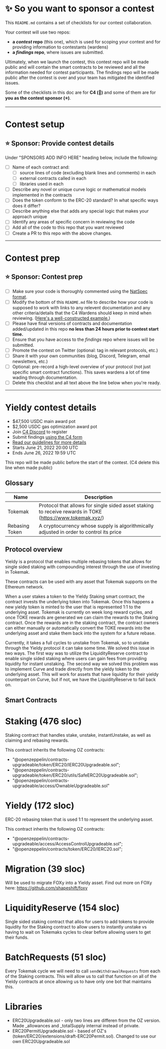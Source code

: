 # ✨ So you want to sponsor a contest

This `README.md` contains a set of checklists for our contest collaboration.

Your contest will use two repos: 
- **a _contest_ repo** (this one), which is used for scoping your contest and for providing information to contestants (wardens)
- **a _findings_ repo**, where issues are submitted. 

Ultimately, when we launch the contest, this contest repo will be made public and will contain the smart contracts to be reviewed and all the information needed for contest participants. The findings repo will be made public after the contest is over and your team has mitigated the identified issues.

Some of the checklists in this doc are for **C4 (🐺)** and some of them are for **you as the contest sponsor (⭐️)**.

---

# Contest setup

## ⭐️ Sponsor: Provide contest details

Under "SPONSORS ADD INFO HERE" heading below, include the following:

- [ ] Name of each contract and:
  - [ ] source lines of code (excluding blank lines and comments) in each
  - [ ] external contracts called in each
  - [ ] libraries used in each
- [ ] Describe any novel or unique curve logic or mathematical models implemented in the contracts
- [ ] Does the token conform to the ERC-20 standard? In what specific ways does it differ?
- [ ] Describe anything else that adds any special logic that makes your approach unique
- [ ] Identify any areas of specific concern in reviewing the code
- [ ] Add all of the code to this repo that you want reviewed
- [ ] Create a PR to this repo with the above changes.

---

# Contest prep

## ⭐️ Sponsor: Contest prep
- [ ] Make sure your code is thoroughly commented using the [NatSpec format](https://docs.soliditylang.org/en/v0.5.10/natspec-format.html#natspec-format).
- [ ] Modify the bottom of this `README.md` file to describe how your code is supposed to work with links to any relevent documentation and any other criteria/details that the C4 Wardens should keep in mind when reviewing. ([Here's a well-constructed example.](https://github.com/code-423n4/2021-06-gro/blob/main/README.md))
- [ ] Please have final versions of contracts and documentation added/updated in this repo **no less than 24 hours prior to contest start time.**
- [ ] Ensure that you have access to the _findings_ repo where issues will be submitted.
- [ ] Promote the contest on Twitter (optional: tag in relevant protocols, etc.)
- [ ] Share it with your own communities (blog, Discord, Telegram, email newsletters, etc.)
- [ ] Optional: pre-record a high-level overview of your protocol (not just specific smart contract functions). This saves wardens a lot of time wading through documentation.
- [ ] Delete this checklist and all text above the line below when you're ready.

---

# Yieldy contest details
- $47,500 USDC main award pot
- $2,500 USDC gas optimization award pot
- Join [C4 Discord](https://discord.gg/code4rena) to register
- Submit findings [using the C4 form](https://code4rena.com/contests/2022-06-yieldy-contest/submit)
- [Read our guidelines for more details](https://docs.code4rena.com/roles/wardens)
- Starts June 21, 2022 20:00 UTC
- Ends June 26, 2022 19:59 UTC

This repo will be made public before the start of the contest. (C4 delete this line when made public)

## Glossary

| Name | Description |
| -------- | -------- |
| Tokemak | Protocol that allows for single sided asset staking to receive rewards in TOKE (https://www.tokemak.xyz/) |
| Rebasing Token | A cryptocurrency whose supply is algorithmically adjusted in order to control its price |


## Protocol overview

Yieldy is a protocol that enables multiple rebasing tokens that allows for single sided staking with compounding interest through the use of investing in Tokemak.

These contracts can be used with any asset that Tokemak supports on the Ethereum network.

When a user stakes a token to the Yieldy Staking smart contract, the contract invests the underlying token into Tokemak.  Once this happens a new yieldy token is minted to the user that is represented 1:1 to the underlying asset.  Tokemak is currently on week long reward cycles, and once TOKE rewards are generated we can claim the rewards to the Staking contract.  Once the rewards are in the staking contract, the contract owners can either manually or automatically convert the TOKE rewards into the underlying asset and stake them back into the system for a future rebase.

Currently, it takes a full cycles to unstake from Tokemak, so to unstake through the Yieldy protocol it can take some time.  We solved this issue in two ways.  The first way was to utilize the LiquidityReserve contract to enable single sided staking where users can gain fees from providing liquidity for instant unstaking.  The second way we solved this problem was to implement Curve and trade directly from the yieldy token to the underlying asset.  This will work for assets that have liquidity for their yieldy counterpart on Curve, but if not, we have the LiquidityReserve to fall back on.

## Smart Contracts

# Staking (476 sloc)

Staking contract that handles stake, unstake, instantUnstake, as well as claiming and rebasing rewards.

This contract inherits the following OZ contracts:
- "@openzeppelin/contracts-upgradeable/token/ERC20/IERC20Upgradeable.sol";
- "@openzeppelin/contracts-upgradeable/token/ERC20/utils/SafeERC20Upgradeable.sol";
- "@openzeppelin/contracts-upgradeable/access/OwnableUpgradeable.sol"
# Yieldy (172 sloc)

ERC-20 rebasing token that is used 1:1 to represent the underlying asset.

This contract inherits the following OZ contracts:
- "@openzeppelin/contracts-upgradeable/access/AccessControlUpgradeable.sol";
- "@openzeppelin/contracts/token/ERC20/IERC20.sol";

# Migration (39 sloc)

Will be used to migrate FOXy into a Yieldy asset.  Find out more on FOXy here: https://github.com/shapeshift/foxy
# LiquidityReserve (154 sloc)

Single sided staking contract that allos for users to add tokens to provide liquidity for the Staking contract to allow users to instantly unstake vs having to wait on Tokemaks cycles to clear before allowing users to get their funds.
# BatchRequests (51 sloc)

Every Tokemak cycle we will need to call `sendWithdrawalRequests` from each of the Staking contracts.  This will allow us to call that function on all of the Yieldy contracts at once allowing us to have only one bot that maintains this.

# Libraries

- ERC20Upgradeable.sol - only two lines are differen from the OZ version.  Made _allowances and _totalSupply internal instead of private.
- ERC20PermitUpgradeable.sol - based of OZ's (token/ERC20/extensions/draft-ERC20Permit.sol).  Changed to use our own ERC20Upgradeable.sol



